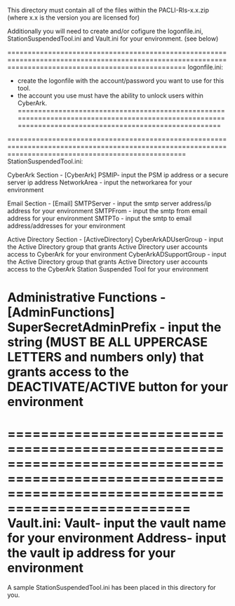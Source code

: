 

This directory must contain all of the files within the PACLI-Rls-x.x.zip (where x.x is the version you are licensed for)



Additionally you will need to create and/or cofigure the logonfile.ini, StationSuspendedTool.ini and Vault.ini for your environment. (see below)

========================================================================================================================================================
logonfile.ini:
- create the logonfile with the account/password you want to use for this tool.
- the account you use must have the ability to unlock users within CyberArk.
========================================================================================================================================================


========================================================================================================================================================
StationSuspendedTool.ini:

CyberArk Section - [CyberArk]
PSMIP- input the PSM ip address or a secure server ip address 
NetworkArea - input the networkarea for your environment

Email Section - [Email]
SMTPServer - input the smtp server address/ip address for your environment
SMTPFrom - input the smtp from email address for your environment
SMTPTo - input the smtp to email address/addresses for your environment

Active Directory Section - [ActiveDirectory]
CyberArkADUserGroup - input the Active Directory group that grants Active Directory user accounts access to CyberArk for your environment
CyberArkADSupportGroup - input the Active Directory group that grants Active Directory user accounts access to the CyberArk Station Suspended Tool for your environment

Administrative Functions - [AdminFunctions]
SuperSecretAdminPrefix - input the string (MUST BE ALL UPPERCASE LETTERS and numbers only) that grants access to the DEACTIVATE/ACTIVE button for your environment
========================================================================================================================================================


========================================================================================================================================================
Vault.ini:
Vault- input the vault name for your environment
Address- input the vault ip address for your environment
========================================================================================================================================================

A sample StationSuspendedTool.ini has been placed in this directory for you.